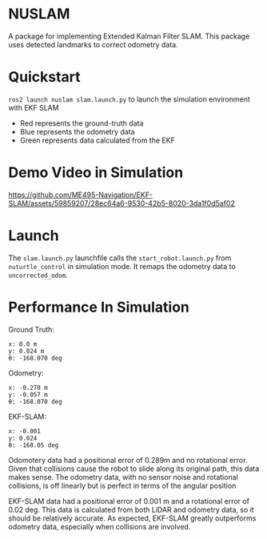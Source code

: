 # NUSLAM
A package for implementing Extended Kalman Filter SLAM. This package uses detected landmarks to correct odometry data.

# Quickstart
`ros2 launch nuslam slam.launch.py` to launch the simulation environment with EKF SLAM
* Red represents the ground-truth data
* Blue represents the odometry data
* Green represents data calculated from the EKF

# Demo Video in Simulation
https://github.com/ME495-Navigation/EKF-SLAM/assets/59859207/28ec64a6-9530-42b5-8020-3da1f0d5af02

# Launch
The `slam.launch.py` launchfile calls the `start_robot.launch.py` from `nuturtle_control` in simulation mode. It remaps the odometry data to `uncorrected_odom`.

# Performance In Simulation

Ground Truth:
```
x: 0.0 m
y: 0.024 m
θ: -168.070 deg
```

Odometry:
```
x: -0.278 m
y: -0.057 m
θ: -168.070 deg
```

EKF-SLAM:
```
x: -0.001
y: 0.024
θ: -168.05 deg
```

Odomotery data had a positional error of 0.289m and no rotational error. Given that collisions cause the robot to slide along its original path, this data makes sense. The odometry data, with no sensor noise and rotational collisions, is off linearly but is perfect in terms of the angular position

EKF-SLAM data had a positional error of 0.001 m and a rotational error of 0.02 deg. This data is calculated from both LiDAR and odometry data, so it should be relatively accurate. As expected, EKF-SLAM greatly outperforms odometry data, especially when collisions are involved.